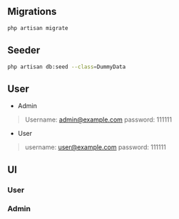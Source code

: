## Migrations
```bash
php artisan migrate
```

## Seeder
```bash
php artisan db:seed --class=DummyData
```

## User
- Admin
> Username: admin@example.com
> password: 111111

- User
> username: user@example.com
> password: 111111

## UI
### User

### Admin
